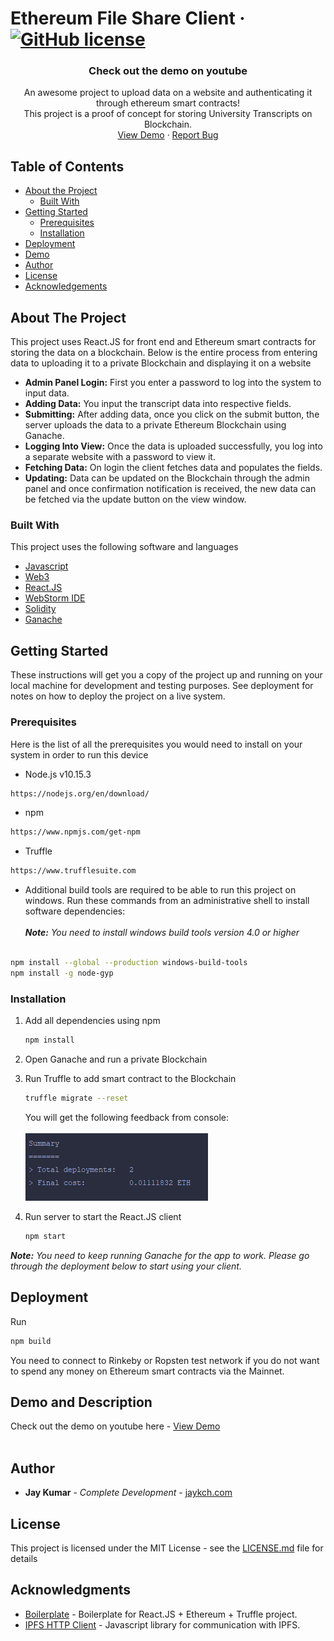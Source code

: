 Ethereum File Share Client &middot; [![GitHub license](https://img.shields.io/badge/license-MIT-blue.svg)](https://github.com/jaykch/ethereum-file-share/blob/master/LICENSE)
=======
  <h3 align="center">Check out the demo on youtube</h3>

  <p align="center">
    An awesome project to upload data on a website and authenticating it through ethereum smart contracts!
    <br />
    This project is a proof of concept for storing University Transcripts on Blockchain.
    <br />
    <a href="https://youtu.be/jasEMlDE0Bs">View Demo</a>
    ·
    <a href="https://github.com/jaykch/ethereum-file-share/issues">Report Bug</a>
  </p>
</p>

## Table of Contents

* [About the Project](#about-the-project)
  * [Built With](#built-with)
* [Getting Started](#getting-started)
  * [Prerequisites](#prerequisites)
  * [Installation](#installation)
* [Deployment](#deployment)
* [Demo](#demo-and-description)
* [Author](#author)
* [License](#license)
* [Acknowledgements](#acknowledgments)

## About The Project
This project uses React.JS for front end and Ethereum smart contracts for storing the data on a blockchain. Below is the entire process from entering data to uploading it to a private Blockchain and displaying it on a website

* **Admin Panel Login:**  First you enter a password to log into the system to input data. 
* **Adding Data:**  You input the transcript data into respective fields.
* **Submitting:**  After adding data, once you click on the submit button, the server uploads the data to a private Ethereum Blockchain using Ganache.
* **Logging Into View:**  Once the data is uploaded successfully, you log into a separate website with a password to view it.
* **Fetching Data:**  On login the client fetches data and populates the fields.
* **Updating:**  Data can be updated on the Blockchain through the admin panel and once confirmation notification is received, the new data can be fetched via the update button on the view window.

### Built With
This project uses the following software and languages
* [Javascript](https://www.javascript.com/)
* [Web3](https://github.com/ethereum/web3.js/)
* [React.JS](https://reactjs.org/)
* [WebStorm IDE](https://www.jetbrains.com/webstorm/)
* [Solidity](https://github.com/ethereum/solidity/)
* [Ganache](https://www.trufflesuite.com/ganache/)

## Getting Started
These instructions will get you a copy of the project up and running on your local machine for development and testing purposes. 
See deployment for notes on how to deploy the project on a live system.

### Prerequisites
Here is the list of all the prerequisites you would need to install on your system in order to run this device
* Node.js v10.15.3
```sh
https://nodejs.org/en/download/
```
* npm
```sh
https://www.npmjs.com/get-npm
```
* Truffle
```sh
https://www.trufflesuite.com
```

* Additional build tools are required to be able to run this project on windows. Run these commands from an 
administrative shell to install software dependencies:
<br/><br/>**_Note:_** _You need to install windows build tools version 4.0 or higher_ <br/><br/>
```sh
npm install --global --production windows-build-tools
npm install -g node-gyp
```

<!-- TABLE OF CONTENTS -->

### Installation
1. Add all dependencies using npm
    ```sh
    npm install
    ```
2. Open Ganache and run a private Blockchain

3. Run Truffle to add smart contract to the Blockchain
    ```sh
    truffle migrate --reset
    ```
    You will get the following feedback from console: 
    <br/><br/>
    ![Port Image](assets/migrate.PNG?raw=true "Port")
    
4. Run server to start the React.JS client
    ```sh
    npm start
    ```
**_Note:_** _You need to keep running Ganache for the app to work. Please go through the deployment below to start using your client._

## Deployment

Run 
```sh
npm build
```
You need to connect to Rinkeby or Ropsten test network if you do not want to spend any money on Ethereum smart contracts via the Mainnet.

## Demo and Description
Check out the demo on youtube here - <a href="https://youtu.be/jasEMlDE0Bs">View Demo</a> <br/><br/>

## Author
* **Jay Kumar** - *Complete Development* - [jaykch.com](http://www.jaykch.com/)

## License
This project is licensed under the MIT License - see the [LICENSE.md](/LICENSE) file for details

## Acknowledgments

* [Boilerplate](https://github.com/dappuniversity/starter_kit) - Boilerplate for React.JS + Ethereum + Truffle project.
* [IPFS HTTP Client](https://www.npmjs.com/package/ipfs-http-client/) - Javascript library for communication with IPFS.